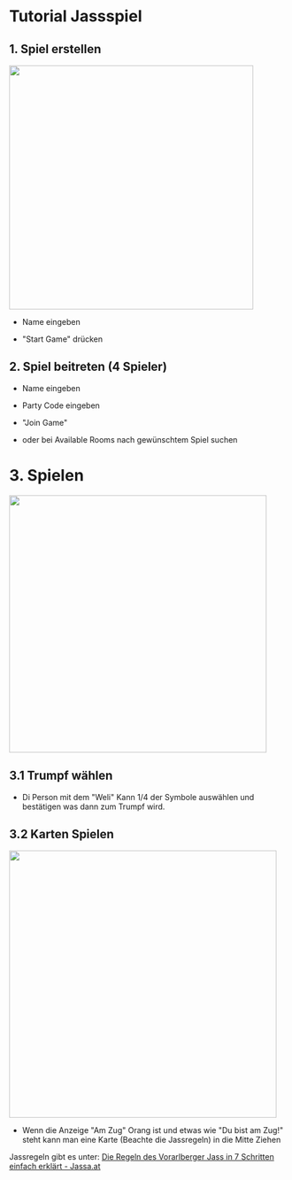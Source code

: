 # Tutorial Jassspiel

## 1. Spiel erstellen

<img src="file:///C:/Users/merli/AppData/Roaming/marktext/images/2025-06-18-08-19-54-image.png" title="" alt="" width="441">

- Name eingeben

- "Start Game" drücken

## 2. Spiel beitreten (4 Spieler)

* Name eingeben

* Party Code eingeben

* "Join Game"

* oder bei Available Rooms nach gewünschtem Spiel suchen

# 3. Spielen

<img title="" src="file:///C:/Users/merli/AppData/Roaming/marktext/images/2025-06-18-08-40-13-image.png" alt="" width="465">

## 3.1 Trumpf wählen

* Di Person mit dem "Weli" Kann 1/4 der Symbole auswählen und bestätigen was dann zum Trumpf wird.

## 3.2 Karten Spielen

<img src="file:///C:/Users/merli/AppData/Roaming/marktext/images/2025-06-18-08-43-39-image.png" title="" alt="" width="483">

* Wenn die Anzeige "Am Zug" Orang ist und etwas wie "Du bist am Zug!" steht kann man eine Karte (Beachte die Jassregeln) in die Mitte Ziehen

Jassregeln gibt es unter: [Die Regeln des Vorarlberger Jass in 7 Schritten einfach erklärt - Jassa.at](https://www.jassa.at/regeln/)

